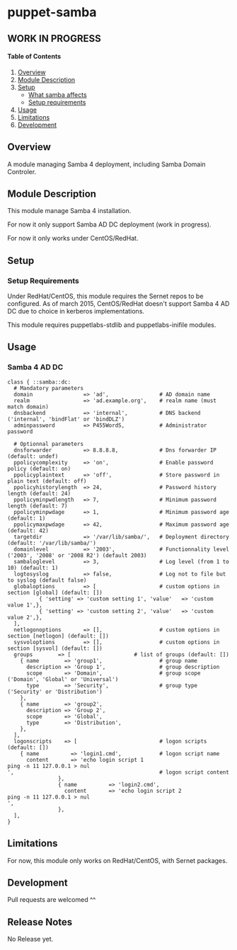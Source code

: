 # puppet-samba

## WORK IN PROGRESS ##

#### Table of Contents

1. [Overview](#overview)
2. [Module Description](#module-description)
3. [Setup](#setup)
    * [What samba affects](#what-samba-affects)
    * [Setup requirements](#setup-requirements)
4. [Usage](#usage)
5. [Limitations](#limitations)
6. [Development](#development)

## Overview

A module managing Samba 4 deployment, including Samba Domain Controler.

## Module Description

This module manage Samba 4 installation.

For now it only support Samba AD DC deployment (work in progress).

For now it only works under CentOS/RedHat.

## Setup

### Setup Requirements

Under RedHat/CentOS, this module requires the Sernet repos to be configured.
As of  march 2015, CentOS/RedHat doesn't support Samba 4 AD DC due to choice in kerberos implementations.

This module requires puppetlabs-stdlib and puppetlabs-inifile modules.

## Usage

### Samba 4 AD DC

```puppet
class { ::samba::dc:
  # Mandatory parameters
  domain                => 'ad',                # AD domain name
  realm                 => 'ad.example.org',    # realm name (must match domain)
  dnsbackend            => 'internal',          # DNS backend ('internal', 'bindFlat' or 'bindDLZ')
  adminpassword         => P455WordS,           # Administrator password

  # Optionnal parameters
  dnsforwarder          => 8.8.8.8,             # Dns forwarder IP (default: undef)
  ppolicycomplexity     => 'on',                # Enable password policy (default: on)
  ppolicyplaintext      => 'off',               # Store password in plain text (default: off)
  ppolicyhistorylength  => 24,                  # Password history length (default: 24)
  ppolicyminpwdlength   => 7,                   # Minimum password length (default: 7)
  ppolicyminpwdage      => 1,                   # Minimum password age (default: 1)
  ppolicymaxpwdage      => 42,                  # Maximum password age (default: 42)
  targetdir             => '/var/lib/samba/',   # Deployment directory (default: '/var/lib/samba/')
  domainlevel           => '2003',              # Functionnality level ('2003', '2008' or '2008 R2') (default 2003)
  sambaloglevel         => 3,                   # Log level (from 1 to 10) (default: 1)
  logtosyslog           => false,               # Log not to file but to syslog (default false)
  globaloptions         => [                    # custom options in section [global] (default: [])
          { 'setting' => 'custom setting 1', 'value'   => 'custom value 1',},
          { 'setting' => 'custom setting 2', 'value'   => 'custom value 2',},
  ],
  netlogonoptions       => [],                  # custom options in section [netlogon] (default: [])
  sysvoloptions         => [],                  # custom options in section [sysvol] (default: [])
  groups		=> [                    # list of groups (default: [])
    { name        => 'group1',                  # group name
      description => 'Group 1',                 # group description
      scope       => 'Domain',                  # group scope ('Domain', 'Global' or 'Universal')
      type        => 'Security',                # group type ('Security' or 'Distribution')
    },
    { name        => 'group2',
      description => 'Group 2',
      scope       => 'Global',
      type        => 'Distribution',
    },
  ],
  logonscripts    => [                          # logon scripts (default: [])
    { name          => 'login1.cmd',            # logon script name
      content       => 'echo login script 1 
ping -n 11 127.0.0.1 > nul
',                                              # logon script content
                },
                { name          => 'login2.cmd',
                  content       => 'echo login script 2
ping -n 11 127.0.0.1 > nul
',
                },
  ],
}
```

## Limitations

For now, this module only works on RedHat/CentOS, with Sernet packages.

## Development

Pull requests are welcomed ^^

## Release Notes

No Release yet.
